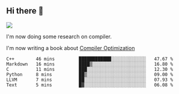 


<!--
**liusy58/liusy58** is a ✨ _special_ ✨ repository because its `README.md` (this file) appears on your GitHub profile.

Here are some ideas to get you started:

- 🔭 I’m currently working on ...
- 🌱 I’m currently learning ...
- 👯 I’m looking to collaborate on ...
- 🤔 I’m looking for help with ...
- 💬 Ask me about ...
- 📫 How to reach me: ...
- 😄 Pronouns: ...
- ⚡ Fun fact: ...
-->
<!--
![](https://komarev.com/ghpvc/?username=liusy58&color=brightgreen&label=PROFILE+VIEWS)




- 🔭 I’m currently working on my .
- 📫 How to reach me:plz contact me by [email](liusy58@,ail2.sysu.edu.cn) or WeChat(LIUSIYU_58)
- 🏫 I'm an undergraduate in Sun-Yat-sen University majoring in the computer science. Expected to graduate in Spring 2021.
- 👯 I'm now interested in System such as OS, Compiler and Database. 
- 🤔 I’m looking for help with Database System.
-->

## Hi there 👋
![](https://komarev.com/ghpvc/?username=liusy58&color=brightgreen&label=PROFILE+VIEWS)



I'm now doing some research on compiler.

I'm now writing a book about [Compiler Optimization](https://github.com/liusy58/CompilerNotes/blob/master/main.pdf)


 <!--START_SECTION:waka-->

```text
C++        46 mins         ████████████░░░░░░░░░░░░░   47.67 %
Markdown   16 mins         ████▒░░░░░░░░░░░░░░░░░░░░   16.80 %
C          11 mins         ███░░░░░░░░░░░░░░░░░░░░░░   12.30 %
Python     8 mins          ██▒░░░░░░░░░░░░░░░░░░░░░░   09.00 %
LLVM       7 mins          ██░░░░░░░░░░░░░░░░░░░░░░░   07.93 %
Text       5 mins          █▓░░░░░░░░░░░░░░░░░░░░░░░   06.08 %
```

<!--END_SECTION:waka-->
